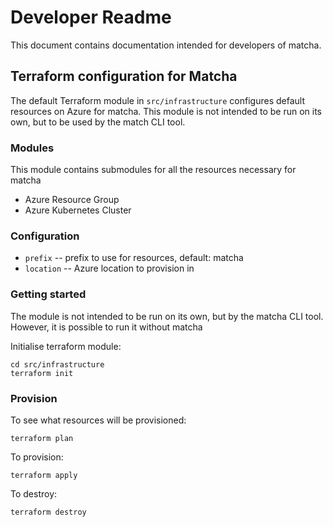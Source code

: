 # Developer Readme

This document contains documentation intended for developers of matcha.

## Terraform configuration for Matcha

The default Terraform module in `src/infrastructure` configures default resources on Azure for matcha. This module is not intended to be run on its own, but to be used by the match CLI tool.

### Modules

This module contains submodules for all the resources necessary for matcha
* Azure Resource Group
* Azure Kubernetes Cluster

### Configuration
* `prefix` -- prefix to use for resources, default: matcha
* `location` -- Azure location to provision in

### Getting started

The module is not intended to be run on its own, but by the matcha CLI tool. However, it is possible to run it without matcha

Initialise terraform module:

```
cd src/infrastructure
terraform init
```

### Provision

To see what resources will be provisioned:

```
terraform plan
```

To provision:

```
terraform apply
```

To destroy:

```
terraform destroy
```

